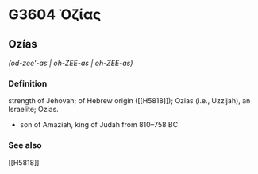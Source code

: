 # G3604 Ὀζίας

## Ozías

_(od-zee'-as | oh-ZEE-as | oh-ZEE-as)_

### Definition

strength of Jehovah; of Hebrew origin ([[H5818]]); Ozias (i.e., Uzzijah), an Israelite; Ozias.

- son of Amaziah, king of Judah from 810–758 BC

### See also

[[H5818]]

